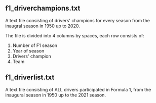 ## f1_driverchampions.txt
A text file consisting of drivers' champions for every season from the inaugral season in 1950 up to 2020. 

The file is divided into 4 columns by spaces, each row consists of:
 1. Number of F1 season
 2. Year of season
 3. Drivers' champion
 4. Team

## f1_driverlist.txt 
A text file consisting of ALL drivers participated in Formula 1, from the inaugural season in 1950 up to the 2021 season.  
